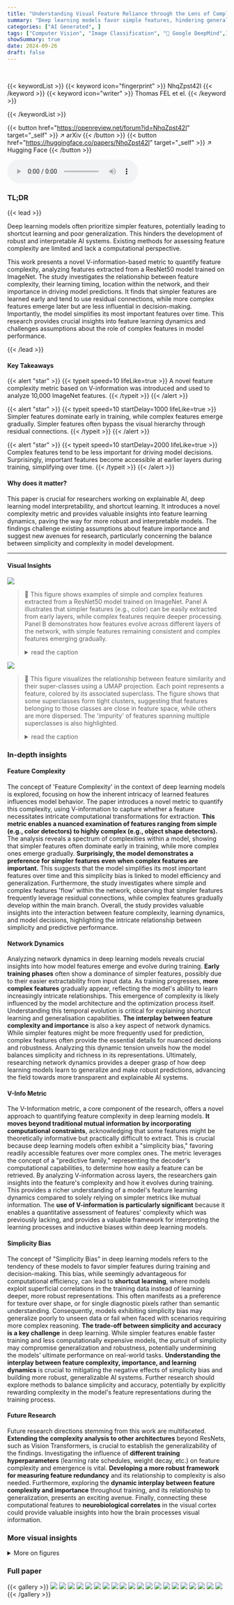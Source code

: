 ```yaml
---
title: "Understanding Visual Feature Reliance through the Lens of Complexity"
summary: "Deep learning models favor simple features, hindering generalization; this paper introduces a new feature complexity metric revealing a spectrum of simple-to-complex features, their learning dynamics,..."
categories: ["AI Generated", ]
tags: ["Computer Vision", "Image Classification", "🏢 Google DeepMind",]
showSummary: true
date: 2024-09-26
draft: false
---
```


<br>

{{< keywordList >}}
{{< keyword icon="fingerprint" >}} NhqZpst42I {{< /keyword >}}
{{< keyword icon="writer" >}} Thomas FEL et el. {{< /keyword >}}
 
{{< /keywordList >}}

{{< button href="https://openreview.net/forum?id=NhqZpst42I" target="_self" >}}
↗ arXiv
{{< /button >}}
{{< button href="https://huggingface.co/papers/NhqZpst42I" target="_self" >}}
↗ Hugging Face
{{< /button >}}



<audio controls>
    <source src="https://ai-paper-reviewer.com/NhqZpst42I/podcast.wav" type="audio/wav">
    Your browser does not support the audio element.
</audio>


### TL;DR


{{< lead >}}

Deep learning models often prioritize simpler features, potentially leading to shortcut learning and poor generalization.  This hinders the development of robust and interpretable AI systems.  Existing methods for assessing feature complexity are limited and lack a computational perspective.

This work presents a novel V-information-based metric to quantify feature complexity, analyzing features extracted from a ResNet50 model trained on ImageNet. The study investigates the relationship between feature complexity, their learning timing, location within the network, and their importance in driving model predictions.  It finds that simpler features are learned early and tend to use residual connections, while more complex features emerge later but are less influential in decision-making.  Importantly, the model simplifies its most important features over time.  This research provides crucial insights into feature learning dynamics and challenges assumptions about the role of complex features in model performance.

{{< /lead >}}


#### Key Takeaways

{{< alert "star" >}}
{{< typeit speed=10 lifeLike=true >}} A novel feature complexity metric based on V-information was introduced and used to analyze 10,000 ImageNet features. {{< /typeit >}}
{{< /alert >}}

{{< alert "star" >}}
{{< typeit speed=10 startDelay=1000 lifeLike=true >}} Simpler features dominate early in training, while complex features emerge gradually. Simpler features often bypass the visual hierarchy through residual connections. {{< /typeit >}}
{{< /alert >}}

{{< alert "star" >}}
{{< typeit speed=10 startDelay=2000 lifeLike=true >}} Complex features tend to be less important for driving model decisions. Surprisingly, important features become accessible at earlier layers during training, simplifying over time. {{< /typeit >}}
{{< /alert >}}

#### Why does it matter?
This paper is crucial for researchers working on explainable AI, deep learning model interpretability, and shortcut learning. It introduces a novel complexity metric and provides valuable insights into feature learning dynamics, paving the way for more robust and interpretable models.  The findings challenge existing assumptions about feature importance and suggest new avenues for research, particularly concerning the balance between simplicity and complexity in model development.

------
#### Visual Insights



![](https://ai-paper-reviewer.com/NhqZpst42I/figures_1_1.jpg)

> 🔼 This figure shows examples of simple and complex features extracted from a ResNet50 model trained on ImageNet.  Panel A illustrates that simpler features (e.g., color) can be easily extracted from early layers, while complex features require deeper processing. Panel B demonstrates how features evolve across different layers of the network, with simple features remaining consistent and complex features emerging gradually.
> <details>
> <summary>read the caption</summary>
> Figure 1: A) Simple vs. Complex Features. Shown is an example of three features extracted using an overcomplete dictionary on the penultimate layer of a ResNet50 trained on ImageNet. Although all three features can be extracted from the final layer of a ResNet50, some features, such as z1, seem to respond to color, which can be linearly extractable directly from the input. In contrast, z2, z3 visualization appear more 'Complex', responding to more diverse stimuli. In this work, we seek to study the complexity of features. We start by introducing a computationally inspired complexity metric. Using this metric, we inspect both simple and complex features of a ResNet50. B) Feature Evolution Across Layers. Each row illustrates how a feature from the penultimate layer (z1, z2, z3) evolves as we decode it using linear probing at the outputs of blocks 1, 5, and 10 of the ResNet50. Simpler features, like color, are decodable throughout the network. The feature in the middle shows similar visualization at block 10 and the penultimate layer, whereas the most complex feature is only decodable at the end. Our complexity metric, based on V-information [115], measures how easily a model extracts a feature across its layers.
> </details>





![](https://ai-paper-reviewer.com/NhqZpst42I/tables_33_1.jpg)

> 🔼 This figure visualizes the relationship between feature similarity and their super-classes using a UMAP projection. Each point represents a feature, colored by its associated superclass. The figure shows that some superclasses form tight clusters, suggesting that features belonging to those classes are close in feature space, while others are more dispersed. The 'impurity' of features spanning multiple superclasses is also highlighted.
> <details>
> <summary>read the caption</summary>
> Figure 13: Feature Similarity vs Super-Class. Each point represents a concept, with its color indicating the associated super-class. Some super-classes such as birds, reptiles, dogs & other mammals form well-defined, tight clusters, suggesting that features belonging to them are close in the feature space. Others, such as device, clothes appear more dispersed. By comparing this figure with Figure 2, we can identify which meta-features are 'pure' (belonging to a single super-class) and which are 'impure' (spanning multiple super-classes). Interestingly, the 'impurity' region seems to cover low-complexity and mid-complexity concepts such that Grass, Waves, Trees, Low-pixel quality detectors which are not class-specific.
> </details>





### In-depth insights


#### Feature Complexity
The concept of 'Feature Complexity' in the context of deep learning models is explored, focusing on how the inherent intricacy of learned features influences model behavior.  The paper introduces a novel metric to quantify this complexity, using V-information to capture whether a feature necessitates intricate computational transformations for extraction.  **This metric enables a nuanced examination of features ranging from simple (e.g., color detectors) to highly complex (e.g., object shape detectors).** The analysis reveals a spectrum of complexities within a model, showing that simpler features often dominate early in training, while more complex ones emerge gradually.  **Surprisingly, the model demonstrates a preference for simpler features even when complex features are important.** This suggests that the model simplifies its most important features over time and this simplicity bias is linked to model efficiency and generalization.  Furthermore, the study investigates where simple and complex features 'flow' within the network, observing that simpler features frequently leverage residual connections, while complex features gradually develop within the main branch. Overall, the study provides valuable insights into the interaction between feature complexity, learning dynamics, and model decisions, highlighting the intricate relationship between simplicity and predictive performance.

#### Network Dynamics
Analyzing network dynamics in deep learning models reveals crucial insights into how model features emerge and evolve during training.  **Early training phases** often show a dominance of simpler features, possibly due to their easier extractability from input data. As training progresses, **more complex features** gradually appear, reflecting the model's ability to learn increasingly intricate relationships. This emergence of complexity is likely influenced by the model architecture and the optimization process itself.  Understanding this temporal evolution is critical for explaining shortcut learning and generalisation capabilities.  **The interplay between feature complexity and importance** is also a key aspect of network dynamics.  While simpler features might be more frequently used for prediction, complex features often provide the essential details for nuanced decisions and robustness.  Analyzing this dynamic tension unveils how the model balances simplicity and richness in its representations.  Ultimately, researching network dynamics provides a deeper grasp of how deep learning models learn to generalize and make robust predictions, advancing the field towards more transparent and explainable AI systems.

#### V-Info Metric
The V-Information metric, a core component of the research, offers a novel approach to quantifying feature complexity in deep learning models.  **It moves beyond traditional mutual information by incorporating computational constraints**, acknowledging that some features might be theoretically informative but practically difficult to extract.  This is crucial because deep learning models often exhibit a "simplicity bias," favoring readily accessible features over more complex ones.  The metric leverages the concept of a "predictive family," representing the decoder's computational capabilities, to determine how easily a feature can be retrieved. By analyzing V-information across layers, the researchers gain insights into the feature's complexity and how it evolves during training. This provides a richer understanding of a model's feature learning dynamics compared to solely relying on simpler metrics like mutual information. The **use of V-information is particularly significant** because it enables a quantitative assessment of features' complexity which was previously lacking, and provides a valuable framework for interpreting the learning processes and inductive biases within deep learning models.

#### Simplicity Bias
The concept of "Simplicity Bias" in deep learning models refers to the tendency of these models to favor simpler features during training and decision-making.  This bias, while seemingly advantageous for computational efficiency, can lead to **shortcut learning**, where models exploit superficial correlations in the training data instead of learning deeper, more robust representations. This often manifests as a preference for texture over shape, or for single diagnostic pixels rather than semantic understanding. Consequently, models exhibiting simplicity bias may generalize poorly to unseen data or fail when faced with scenarios requiring more complex reasoning. **The trade-off between simplicity and accuracy is a key challenge** in deep learning. While simpler features enable faster training and less computationally expensive models, the pursuit of simplicity may compromise generalization and robustness, potentially undermining the models’ ultimate performance on real-world tasks.  **Understanding the interplay between feature complexity, importance, and learning dynamics** is crucial to mitigating the negative effects of simplicity bias and building more robust, generalizable AI systems.  Further research should explore methods to balance simplicity and accuracy, potentially by explicitly rewarding complexity in the model's feature representations during the training process.

#### Future Research
Future research directions stemming from this work are multifaceted.  **Extending the complexity analysis to other architectures** beyond ResNets, such as Vision Transformers, is crucial to establish the generalizability of the findings.  Investigating the influence of **different training hyperparameters** (learning rate schedules, weight decay, etc.) on feature complexity and emergence is vital.  **Developing a more robust framework for measuring feature redundancy** and its relationship to complexity is also needed.  Furthermore, exploring the **dynamic interplay between feature complexity and importance** throughout training, and its relationship to generalization, presents an exciting avenue.   Finally, connecting these computational features to **neurobiological correlates** in the visual cortex could provide valuable insights into how the brain processes visual information.


### More visual insights

<details>
<summary>More on figures
</summary>


![](https://ai-paper-reviewer.com/NhqZpst42I/figures_3_1.jpg)

> 🔼 This figure shows a 2D UMAP projection of 10,000 features extracted from a ResNet50 model trained on ImageNet.  These features were clustered into 150 groups (meta-features) using K-means. The left panel visualizes the meta-features, while the right panel shows the average complexity score for each meta-feature cluster.  Simple features tend to be color or texture detectors, while complex features detect more structured objects or shapes.
> <details>
> <summary>read the caption</summary>
> Figure 2: Qualitative Analysis of “Meta-feature” (cluster of features) Complexity. (Left) A 2D UMAP projection displaying the 10,000 extracted features. The features are organized into 150 clusters using K-means clustering applied to the feature dictionary D*. 30 clusters were selected for analysis of features at different complexity levels. (Right) For each Meta-feature cluster, we compute the average complexity score. This allows us to classify the features based on their complexity according to the model. Notably, simple features are often akin to color detectors (e.g., grass, sky) and detectors for low-frequency patterns (e.g., bokeh detector) or lines. In contrast, complex features encompass parts or structured objects, as well as features resembling shapes (such as ears or curve detectors). Visualizations of individual Meta-features are presented in Appendix B.
> </details>



![](https://ai-paper-reviewer.com/NhqZpst42I/figures_5_1.jpg)

> 🔼 This figure visualizes meta-features (clusters of features) sorted by their complexity.  Each meta-feature is represented by a composite image showing maximally activating images for that meta-feature.  The figure demonstrates a progression from simple features (e.g., color, texture) to more complex features (e.g., object parts, shapes). This visualization aids in understanding the types of features learned by the model at different complexity levels.
> <details>
> <summary>read the caption</summary>
> Figure 3: Visualization of Meta-features, sorted by Complexity. We use Feature visualization [84, 31] to visualize the Meta-features found after concept extraction. The entire visualization for each Meta-feature can be found in Appendix B.
> </details>



![](https://ai-paper-reviewer.com/NhqZpst42I/figures_6_1.jpg)

> 🔼 This figure shows the information flow of simple and complex features through the ResNet architecture.  The left panel shows that simple features are primarily processed in the residual branches, with information transfer to later layers happening directly via residual connections. In contrast, the right panel demonstrates that for complex features, both the main and residual branches contribute to feature construction throughout the network's layers.
> <details>
> <summary>read the caption</summary>
> Figure 4: Simple Features Teleported by Residuals. (Left) CKA between residual branch activations fe and final concept value z. For simple concepts, beyond a certain layer (block 3), the residual already carries nearly all the information, effectively teleporting it to the last layer. (Right) Conversely, for complex features, both the main and residual branches gradually construct the features during the forward pass.
> </details>



![](https://ai-paper-reviewer.com/NhqZpst42I/figures_7_1.jpg)

> 🔼 This figure shows two plots. Plot A shows a strong positive correlation between feature complexity and the time it takes for that feature to become accessible during training.  Plot B shows that the average complexity of all features increases early in training and then plateaus, while the average complexity of the most important features actually decreases over time. This suggests that the model learns simpler representations for its most important features as training progresses.
> <details>
> <summary>read the caption</summary>
> Figure 5: A) Complex features emerge later in training. There is a strong correlation between the complexity of a feature and the requisite temporal span for its decoding. The temporal decoding score, A, is derived as the mean V-information across epochs, with V representing the class encompassing linear models. A low score indicates a feature is accessible earlier during the training continuum, whereas a high score implies its tardy availability. The correlation between these scores suggests that complex features tend to emerge later in training. B) Important features are being compressed by the neural network: Levin Machine hypothesis. The average complexity of 10,000 features extracted independently at each epoch increases rapidly before stabilizing (the black curve shows the average). However, among the top-1% of features in terms of importance, complexity decreases over time, as if the model is self-compressing or simplifying, akin to a sedimentation process.
> </details>



![](https://ai-paper-reviewer.com/NhqZpst42I/figures_8_1.jpg)

> 🔼 This figure shows the relationship between feature complexity and importance at two different stages of training (epoch 1 and epoch 90) in a ResNet50 model.  At the beginning of training (epoch 1), there's no clear correlation between complexity and importance. However, by the end of training (epoch 90), a strong negative correlation emerges; simpler features are more important, demonstrating the model's preference for simpler features over time.
> <details>
> <summary>read the caption</summary>
> Figure 6: Simplicity bias appears during training. Complexity vs. Importance of 10,000 features extracted from a ResNet50 at Epochs 1 and 90 of training. In Epoch 1, important features are not necessarily simple and seem uniformly distributed. In contrast, by the end of training, there is a clear simplicity bias, consistent with numerous studies: the model prefers to rely on simpler features.
> </details>



![](https://ai-paper-reviewer.com/NhqZpst42I/figures_17_1.jpg)

> 🔼 This figure displays visualizations of 15 meta-features, ordered from simplest to most complex.  Each meta-feature is a cluster of similar features extracted from the penultimate layer of a ResNet50 model trained on ImageNet. The visualizations show images that maximally activate each meta-feature, illustrating the types of visual patterns each represents. Simpler meta-features tend to correspond to basic visual properties (e.g., color, texture), while more complex meta-features represent more structured object parts or shapes.
> <details>
> <summary>read the caption</summary>
> Figure 7: Visualization of Meta-features, sorted by Complexity. Feature visualization using MACO [31] for the most simple (1-15) of the 30 Meta-features found on the 10,000 features extracted.
> </details>



![](https://ai-paper-reviewer.com/NhqZpst42I/figures_18_1.jpg)

> 🔼 This figure qualitatively analyzes the complexity of features extracted from a ResNet50 model trained on ImageNet.  The left panel shows a 2D UMAP projection of 10,000 features, clustered into 150 groups (meta-features) using K-means.  Thirty meta-feature clusters are selected for analysis. The right panel shows the average complexity score for each meta-feature cluster, revealing a spectrum from simple (color, lines, low-frequency patterns) to complex (structured objects, shapes).
> <details>
> <summary>read the caption</summary>
> Figure 2: Qualitative Analysis of “Meta-feature” (cluster of features) Complexity. (Left) A 2D UMAP projection displaying the 10,000 extracted features. The features are organized into 150 clusters using K-means clustering applied to the feature dictionary D*. 30 clusters were selected for analysis of features at different complexity levels. (Right) For each Meta-feature cluster, we compute the average complexity score. This allows us to classify the features based on their complexity according to the model. Notably, simple features are often akin to color detectors (e.g., grass, sky) and detectors for low-frequency patterns (e.g., bokeh detector) or lines. In contrast, complex features encompass parts or structured objects, as well as features resembling shapes (such as ears or curve detectors). Visualizations of individual Meta-features are presented in Appendix B.
> </details>



![](https://ai-paper-reviewer.com/NhqZpst42I/figures_20_1.jpg)

> 🔼 The figure shows a plot of relative accuracy versus the proportion of kept concepts.  The plot demonstrates that while the removal of a large number of complex features (which individually have little impact on the model's performance) significantly reduces the model's accuracy. This illustrates the concept of 'support features', a large set of complex features which individually have a small contribution, but cumulatively are essential for the model's performance.
> <details>
> <summary>read the caption</summary>
> Figure 9: 'Support Features' hypothesis. The majority of complex features are not very important, but play a non-negligible role and contribute to significant performance gains. This paradox is referred to as the 'support features,' a large ensemble of features individually of little to very little importance to the model but collectively holding a significant role.
> </details>



![](https://ai-paper-reviewer.com/NhqZpst42I/figures_21_1.jpg)

> 🔼 This figure shows the negative correlation between feature complexity and redundancy.  The redundancy measure used quantifies how much the information of a feature is spread across multiple neurons.  A low redundancy score indicates that the feature's information is concentrated in a smaller number of neurons, while a high score suggests it's distributed more broadly. The plot demonstrates that more complex features tend to have lower redundancy, meaning their information is more localized within the network.
> <details>
> <summary>read the caption</summary>
> Figure 10: Complex features are less redundant. Using the redundancy measure from [76], we show that our complex features tend to be less redundant. This result also confirms a link between our complexity measure and the one recently proposed by [24], which is also based on redundancy.
> </details>



![](https://ai-paper-reviewer.com/NhqZpst42I/figures_23_1.jpg)

> 🔼 This figure shows the relationship between feature complexity and robustness.  Robustness is measured by how much the feature's value changes when Gaussian noise is added to the input image. The plot shows a negative correlation, indicating that more complex features tend to be less robust (more sensitive to noise).
> <details>
> <summary>read the caption</summary>
> Figure 11: Complex features are less robust. This figure illustrates the relationship between feature complexity and robustness, quantified as the variance of the feature value when the image is perturbed with Gaussian noise. The results indicate that more complex features tend to exhibit lower robustness.
> </details>



![](https://ai-paper-reviewer.com/NhqZpst42I/figures_24_1.jpg)

> 🔼 This figure shows the relationship between feature complexity and importance.  Each point represents a feature, categorized as either 'promoting' (adding information to a class) or 'inhibiting' (removing information from a class).  Violet points represent features that inhibit a class. The x-axis represents feature complexity, while the y-axis represents feature importance. The plot illustrates that important features can impact class prediction in two ways: by promoting or inhibiting.
> <details>
> <summary>read the caption</summary>
> Figure 12: Inhibiting and non-inhibiting features vs complexity. Important features can be significant either by inhibition, i.e., removing information from a class, or by adding information for a given class. Each point represents a feature, and violet-colored features generally act as inhibitors (Γ(zi) < 0).
> </details>



![](https://ai-paper-reviewer.com/NhqZpst42I/figures_27_1.jpg)

> 🔼 This figure visualizes the relationship between feature similarity and super-classes using UMAP. Each point represents a feature, colored by its superclass.  The proximity of points indicates feature similarity.  The clustering of features associated with certain superclasses (e.g., birds, dogs) is evident, while others are more dispersed, indicating features that are not strongly associated with a single superclass. Comparing this to Figure 2 helps determine which meta-features are 'pure' (one superclass) vs. 'impure' (multiple superclasses), revealing complexity patterns.
> <details>
> <summary>read the caption</summary>
> Figure 13: Feature Similarity vs Super-Class. Each point represents a concept, with its color indicating the associated super-class. Some super-classes such as birds, reptiles, dogs & other mammals form well-defined, tight clusters, suggesting that features belonging to them are close in the feature space. Others, such as device, clothes appear more dispersed. By comparing this figure with Figure 2, we can identify which meta-features are 'pure' (belonging to a single super-class) and which are 'impure' (spanning multiple super-classes). Interestingly, the 'impurity' region seems to cover low-complexity and mid-complexity concepts such that Grass, Waves, Trees, Low-pixel quality detector which are not class-specific.
> </details>



![](https://ai-paper-reviewer.com/NhqZpst42I/figures_28_1.jpg)

> 🔼 This figure shows the distribution of features based on their complexity, visualized using UMAP and a dendrogram.  Panel A's UMAP plot shows that features cluster in distinct regions of varying complexity. Panel B's dendrogram further supports this, showing a clear separation of features by complexity at each hierarchical level.  Simpler features cluster together, as do more complex features. This suggests that feature complexity is a meaningful organizational principle within the model.
> <details>
> <summary>read the caption</summary>
> Figure 14: Feature Similarity by Complexity. A) Each point is a feature, colored by its complexity score. Distinct areas of the graph correspond to varying levels of complexity, suggesting a non-random distribution of feature complexity. For instance, animal-related features tend to have higher complexity, one could hypothesize that the fine-grained classification required for these categories are responsible for this complexity. B) A four-level dendrogram where each level further segments clusters and calculates the average complexity for each sub-cluster. A clear split by complexity appears at the first level and intensifies with depth, supporting the idea that some regions of the feature space are inherently more complex than others.
> </details>



![](https://ai-paper-reviewer.com/NhqZpst42I/figures_29_1.jpg)

> 🔼 This figure shows how features are clustered based on their importance. Panel A uses UMAP to visualize the features, where each point's color represents its importance score.  More important features cluster at the top of the graph. Panel B shows a dendrogram of four levels, showing how feature clusters are divided based on their average importance.  The top level of the dendrogram shows a clear separation between high and low-importance feature groups.  The results suggest there's a relationship between feature importance and their spatial arrangement in the feature space.
> <details>
> <summary>read the caption</summary>
> Figure 15: Feature Similarity by Importance. A) Each point represents a feature, with color indicating its importance. Distinct regions of the graph contain features of varying importance, particularly with more important features clustering at the top. B) A four-level dendrogram with sub-clusters evaluated by their average importance. We observe that from the first level, the dendrogram effectively splits features into groups of varying importance, corresponding to the upper and lower parts of the UMAP graph in Panel A.
> </details>



![](https://ai-paper-reviewer.com/NhqZpst42I/figures_30_1.jpg)

> 🔼 This figure visualizes the distribution of 10,000 features extracted from a ResNet50 model based on their Hoyer scores. The Hoyer score quantifies the degree of localization or distribution of a feature across neurons.  A higher score indicates a feature primarily encoded by a single neuron ('local'), while a lower score indicates the feature is distributed across many neurons ('distributed'). The color of each point in the UMAP embedding represents the Hoyer score, showing a range from highly local to highly distributed encoding strategies.
> <details>
> <summary>read the caption</summary>
> Figure 16: Local vs Distributed Encoding. Each point represents a feature, with color indicating its Hoyer score. Higher scores suggest a more 'local' representation, where a feature is primarily encoded by a single neuron. Lower scores indicate a distributed representation across a population of neurons. Interestingly, some features have scores near 1, implying near-complete localization, while others are more distributed. This variation highlights the diversity in encoding across features.
> </details>



![](https://ai-paper-reviewer.com/NhqZpst42I/figures_31_1.jpg)

> 🔼 This figure displays a scatter plot showing the relationship between feature complexity and the Hoyer score, a measure of how distributed the encoding of a feature is across neurons.  A linear regression is also shown. The results suggest there is no significant correlation between the two variables, indicating that feature complexity does not strongly influence whether a feature is encoded locally or distributedly.
> <details>
> <summary>read the caption</summary>
> Figure 17: Feature Complexity vs. Distributed Encoding. We show that there is no clear relationship between feature complexity and the degree of distributed encoding. Whether a feature is encoded by a single neuron or distributed across multiple neurons does not seems to be determined by its complexity.
> </details>



![](https://ai-paper-reviewer.com/NhqZpst42I/figures_32_1.jpg)

> 🔼 This figure shows how simple and complex features flow through a ResNet50.  Simple features largely use the residual connections, bypassing much of the visual hierarchy.  In contrast, complex features are gradually constructed through interactions between the main branch and the residual connections, requiring more processing steps.
> <details>
> <summary>read the caption</summary>
> Figure 4: Simple Features Teleported by Residuals. (Left) CKA between residual branch activations  fe and final concept value z. For simple concepts, beyond a certain layer (block 3), the residual already carries nearly all the information, effectively teleporting it to the last layer. (Right) Conversely, for complex features, both the main and residual branches gradually construct the features during the forward pass.
> </details>



</details>






### Full paper

{{< gallery >}}
<img src="https://ai-paper-reviewer.com/NhqZpst42I/1.png" class="grid-w50 md:grid-w33 xl:grid-w25" />
<img src="https://ai-paper-reviewer.com/NhqZpst42I/2.png" class="grid-w50 md:grid-w33 xl:grid-w25" />
<img src="https://ai-paper-reviewer.com/NhqZpst42I/3.png" class="grid-w50 md:grid-w33 xl:grid-w25" />
<img src="https://ai-paper-reviewer.com/NhqZpst42I/4.png" class="grid-w50 md:grid-w33 xl:grid-w25" />
<img src="https://ai-paper-reviewer.com/NhqZpst42I/5.png" class="grid-w50 md:grid-w33 xl:grid-w25" />
<img src="https://ai-paper-reviewer.com/NhqZpst42I/6.png" class="grid-w50 md:grid-w33 xl:grid-w25" />
<img src="https://ai-paper-reviewer.com/NhqZpst42I/7.png" class="grid-w50 md:grid-w33 xl:grid-w25" />
<img src="https://ai-paper-reviewer.com/NhqZpst42I/8.png" class="grid-w50 md:grid-w33 xl:grid-w25" />
<img src="https://ai-paper-reviewer.com/NhqZpst42I/9.png" class="grid-w50 md:grid-w33 xl:grid-w25" />
<img src="https://ai-paper-reviewer.com/NhqZpst42I/10.png" class="grid-w50 md:grid-w33 xl:grid-w25" />
<img src="https://ai-paper-reviewer.com/NhqZpst42I/11.png" class="grid-w50 md:grid-w33 xl:grid-w25" />
<img src="https://ai-paper-reviewer.com/NhqZpst42I/12.png" class="grid-w50 md:grid-w33 xl:grid-w25" />
<img src="https://ai-paper-reviewer.com/NhqZpst42I/13.png" class="grid-w50 md:grid-w33 xl:grid-w25" />
<img src="https://ai-paper-reviewer.com/NhqZpst42I/14.png" class="grid-w50 md:grid-w33 xl:grid-w25" />
<img src="https://ai-paper-reviewer.com/NhqZpst42I/15.png" class="grid-w50 md:grid-w33 xl:grid-w25" />
<img src="https://ai-paper-reviewer.com/NhqZpst42I/16.png" class="grid-w50 md:grid-w33 xl:grid-w25" />
<img src="https://ai-paper-reviewer.com/NhqZpst42I/17.png" class="grid-w50 md:grid-w33 xl:grid-w25" />
<img src="https://ai-paper-reviewer.com/NhqZpst42I/18.png" class="grid-w50 md:grid-w33 xl:grid-w25" />
<img src="https://ai-paper-reviewer.com/NhqZpst42I/19.png" class="grid-w50 md:grid-w33 xl:grid-w25" />
<img src="https://ai-paper-reviewer.com/NhqZpst42I/20.png" class="grid-w50 md:grid-w33 xl:grid-w25" />
{{< /gallery >}}
